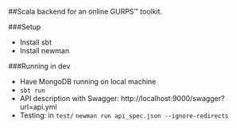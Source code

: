 ##Scala backend for an online GURPS™ toolkit.

###Setup
* Install sbt
* Install newman

###Running in dev
* Have MongoDB running on local machine
* `sbt run`
* API description with Swagger: http://localhost:9000/swagger?url=api.yml
* Testing: in `test/` `newman run api_spec.json --ignore-redirects`
